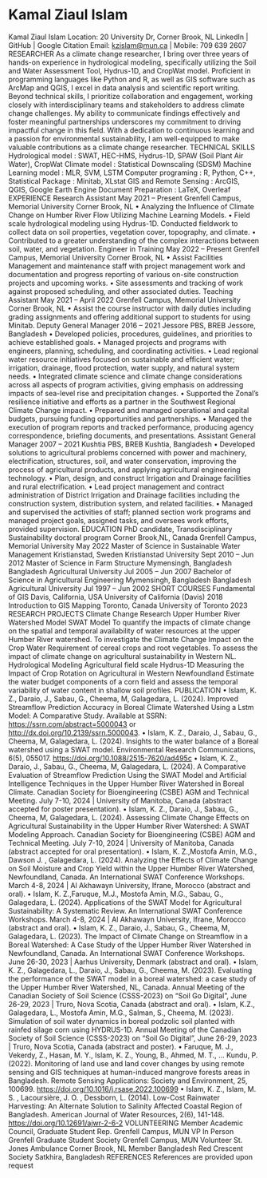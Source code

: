 # Kamal Ziaul Islam
Kamal Ziaul Islam Location: 20 University Dr, Corner Brook, NL
LinkedIn | GitHub | Google Citation Email: kzislam@mun.ca | Mobile: 709 639 2607
RESEARCHER
As a climate change researcher, I bring over three years of hands-on experience in hydrological modeling, specifically utilizing
the Soil and Water Assessment Tool, Hydrus-1D, and CropWat model. Proficient in programming languages like Python and R,
as well as GIS software such as ArcMap and QGIS, I excel in data analysis and scientific report writing. Beyond technical skills, I
prioritize collaboration and engagement, working closely with interdisciplinary teams and stakeholders to address climate
change challenges. My ability to communicate findings effectively and foster meaningful partnerships underscores my
commitment to driving impactful change in this field. With a dedication to continuous learning and a passion for
environmental sustainability, I am well-equipped to make valuable contributions as a climate change researcher.
TECHNICAL SKILLS
Hydrological model : SWAT, HEC-HMS, Hydrus-1D, SPAW (Soil Plant Air Water), CropWat
Climate model : Statistical Downscaling (SDSM)
Machine Learning model : MLR, SVM, LSTM
Computer programing : R, Python, C++,
Statistical Package : Minitab, XLstat
GIS and Remote Sensing : ArcGIS, QGIS, Google Earth Engine
Document Preparation : LaTeX, Overleaf
EXPERIENCE
Research Assistant May 2021 – Present
Grenfell Campus, Memorial University Corner Brook, NL
• Analyzing the Influence of Climate Change on Humber River Flow Utilizing Machine Learning Models.
• Field scale hydrological modeling using Hydrus-1D. Conducted fieldwork to collect data on soil properties,
vegetation cover, topography, and climate.
• Contributed to a greater understanding of the complex interactions between soil, water, and vegetation.
Engineer in Training May 2022 – Present
Grenfell Campus, Memorial University Corner Brook, NL
• Assist Facilities Management and maintenance staff with project management work and documentation and
progress reporting of various on-site construction projects and upcoming works.
• Site assessments and tracking of work against proposed scheduling, and other associated duties.
Teaching Assistant May 2021 – April 2022
Grenfell Campus, Memorial University Corner Brook, NL
• Assist the course instructor with daily duties including grading assignments and offering additional support to
students for using Minitab.
Deputy General Manager 2016 – 2021
Jessore PBS, BREB Jessore, Bangladesh
• Developed policies, procedures, guidelines, and priorities to achieve established goals.
• Managed projects and programs with engineers, planning, scheduling, and coordinating activities.
• Lead regional water resource initiatives focused on sustainable and efficient water; irrigation, drainage, flood
protection, water supply, and natural system needs.
• Integrated climate science and climate change considerations across all aspects of program activities, giving
emphasis on addressing impacts of sea-level rise and precipitation changes.
• Supported the Zonal’s resilience initiative and efforts as a partner in the Southwest Regional Climate Change impact.
• Prepared and managed operational and capital budgets, pursuing funding opportunities and partnerships.
• Managed the execution of program reports and tracked performance, producing agency correspondence, briefing
documents, and presentations.
Assistant General Manager 2007 – 2021
Kushtia PBS, BREB Kushtia, Bangladesh
• Developed solutions to agricultural problems concerned with power and machinery, electrification, structures, soil,
and water conservation, improving the process of agricultural products, and applying agricultural engineering
technology.
• Plan, design, and construct Irrigation and Drainage facilities and rural electrification.
• Lead project management and contract administration of District Irrigation and Drainage facilities including the
construction system, distribution system, and related facilities.
• Managed and supervised the activities of staff; planned section work programs and managed project goals, assigned
tasks, and oversees work efforts, provided supervision.
EDUCATION
PhD candidate, Transdisciplinary Sustainability doctoral program Corner Brook,NL, Canada
Grenfell Campus, Memorial University May 2022
Master of Science in Sustainable Water Management Kristianstad, Sweden
Kristianstad University Sept 2010 – Jun 2012
Master of Science in Farm Structure Mymensingh, Bangladesh
Bangladesh Agricultural University Jul 2005 – Jun 2007
Bachelor of Science in Agricultural Engineering Mymensingh, Bangladesh
Bangladesh Agricultural University Jul 1997 – Jun 2002
SHORT COURSES
Fundamental of GIS Davis, California, USA
University of California (Davis) 2018
Introduction to GIS Mapping Toronto, Canada
University of Toronto 2023
RESEARCH PROJECTS
Climate Change Research Upper Humber River Watershed Model SWAT Model
To quantify the impacts of climate change on the spatial and temporal availability of water resources at the upper Humber
River watershed.
To investigate the Climate Change Impact on the Crop Water Requirement of cereal crops and root vegetables.
To assess the impact of climate change on agricultural sustainability in Western NL.
Hydrological Modeling Agricultural field scale Hydrus-1D
Measuring the Impact of Crop Rotation on Agricultural in Western Newfoundland
Estimate the water budget components of a corn field and assess the temporal variability of water content in shallow soil
profiles.
PUBLICATION
• Islam, K. Z., Daraio, J., Sabau, G., Cheema, M, Galagedara, L. (2024). Improved Streamflow Prediction Accuracy in
Boreal Climate Watershed Using a Lstm Model: A Comparative Study. Available at SSRN:
https://ssrn.com/abstract=5000043 or http://dx.doi.org/10.2139/ssrn.5000043.
• Islam, K. Z., Daraio, J., Sabau, G., Cheema, M, Galagedara, L. (2024). Insights to the water balance of a Boreal
watershed using a SWAT model. Environmental Research Communications, 6(5), 055017.
https://doi.org/10.1088/2515-7620/ad495c
• Islam, K. Z., Daraio, J., Sabau, G., Cheema, M, Galagedara, L. (2024). A Comparative Evaluation of Streamflow
Prediction Using the SWAT Model and Artificial Intelligence Techniques in the Upper Humber River Watershed in Boreal
Climate. Canadian Society for Bioengineering (CSBE) AGM and Technical Meeting. July 7-10, 2024 | University of
Manitoba, Canada (abstract accepted for poster presentation).
• Islam, K. Z., Daraio, J., Sabau, G., Cheema, M, Galagedara, L. (2024). Assessing Climate Change Effects on Agricultural
Sustainability in the Upper Humber River Watershed: A SWAT Modeling Approach. Canadian Society for
Bioengineering (CSBE) AGM and Technical Meeting. July 7-10, 2024 | University of Manitoba, Canada (abstract
accepted for oral presentation).
• Islam, K. Z.,Mostofa Amin, M.G., Dawson J. , Galagedara, L. (2024). Analyzing the Effects of Climate Change on Soil
Moisture and Crop Yield within the Upper Humber River Watershed, Newfoundland, Canada. An International SWAT
Conference Workshops. March 4-8, 2024 | Al Akhawayn University, Ifrane, Morocco (abstract and oral).
• Islam, K. Z.,Faruque, M.J., Mostofa Amin, M.G., Sabau, G., Galagedara, L. (2024). Applications of the SWAT Model for
Agricultural Sustainability: A Systematic Review. An International SWAT Conference Workshops. March 4-8, 2024 | Al
Akhawayn University, Ifrane, Morocco (abstract and oral).
• Islam, K. Z., Daraio, J., Sabau, G., Cheema, M, Galagedara, L. (2023). The Impact of Climate Change on Streamflow in a
Boreal Watershed: A Case Study of the Upper Humber River Watershed in Newfoundland, Canada. An International
SWAT Conference Workshops. June 26-30, 2023 | Aarhus University, Denmark (abstract and oral).
• Islam, K. Z., Galagedara, L., Daraio, J., Sabau, G., Cheema, M. (2023). Evaluating the performance of the SWAT model
in a boreal watershed: a case study of the Upper Humber River Watershed, NL, Canada. Annual Meeting of the
Canadian Society of Soil Science (CSSS-2023) on “Soil Go Digital”, June 26-29, 2023 | Truro, Nova Scotia, Canada
(abstract and oral).
• Islam, K.Z., Galagedara, L., Mostofa Amin, M.G., Salman, S., Cheema, M. (2023). Simulation of soil water dynamics in
boreal podzolic soil planted with rainfed silage corn using HYDRUS-1D. Annual Meeting of the Canadian Society of Soil
Science (CSSS-2023) on “Soil Go Digital”, June 26-29, 2023 | Truro, Nova Scotia, Canada (abstract and poster).
• Faruque, M. J., Vekerdy, Z., Hasan, M. Y., Islam, K. Z., Young, B., Ahmed, M. T., ... Kundu, P. (2022). Monitoring of land
use and land cover changes by using remote sensing and GIS techniques at human-induced mangrove forests areas in
Bangladesh. Remote Sensing Applications: Society and Environment, 25, 100699.
https://doi.org/10.1016/j.rsase.2022.100699
• Islam, K. Z., Islam, M. S. , Lacoursière, J. O. , Dessborn, L. (2014). Low-Cost Rainwater Harvesting: An Alternate
Solution to Salinity Affected Coastal Region of Bangladesh. American Journal of Water Resources, 2(6), 141-148.
https://doi.org/10.12691/ajwr-2-6-2
VOLUNTEERING
Member Academic Council, Graduate Student Rep. Grenfell Campus, MUN
VP In Person Grenfell Graduate Student Society Grenfell Campus, MUN
Volunteer St. Jones Ambulance Corner Brook, NL
Member Bangladesh Red Crescent Society Satkhira, Bangladesh
REFERENCES
References are provided upon request
